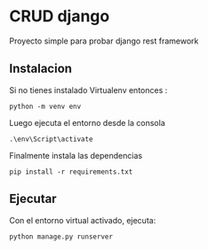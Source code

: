 
# CRUD django

Proyecto simple para probar django rest framework

## Instalacion

Si no tienes instalado Virtualenv entonces :
```
python -m venv env
```

Luego ejecuta el entorno desde la consola

```
.\env\Script\activate
```

Finalmente instala las dependencias
```
pip install -r requirements.txt
```

## Ejecutar

Con el entorno virtual activado, ejecuta:

```
python manage.py runserver
```

